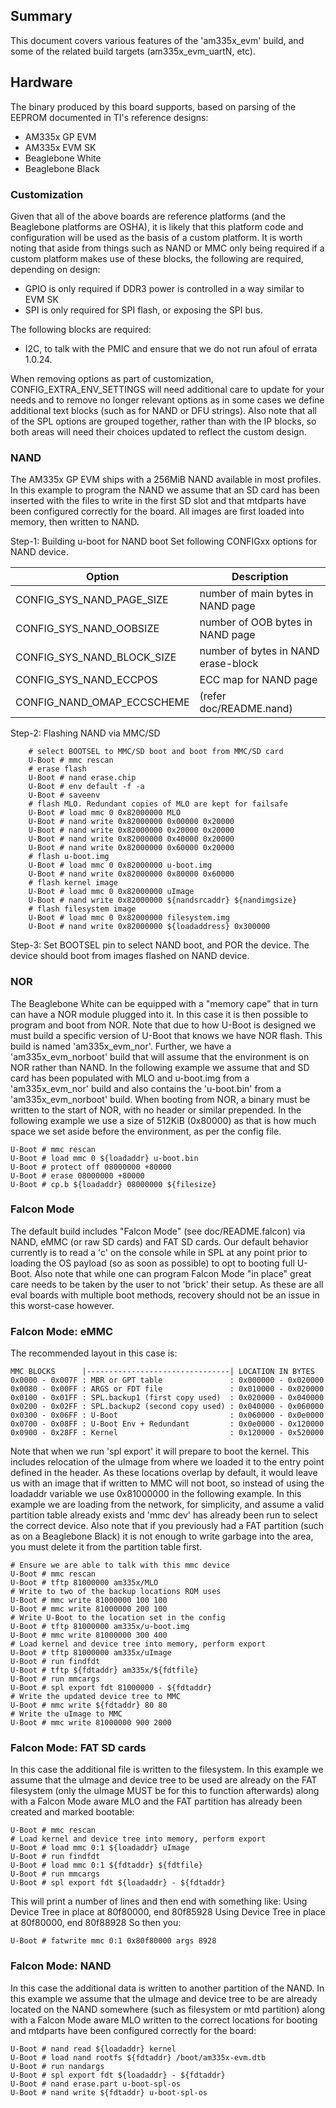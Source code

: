 ## Summary

This document covers various features of the 'am335x_evm' build, and some of
the related build targets (am335x_evm_uartN, etc).

## Hardware

The binary produced by this board supports, based on parsing of the EEPROM
documented in TI's reference designs:
- AM335x GP EVM
- AM335x EVM SK
- Beaglebone White
- Beaglebone Black

### Customization

Given that all of the above boards are reference platforms (and the
Beaglebone platforms are OSHA), it is likely that this platform code and
configuration will be used as the basis of a custom platform.  It is
worth noting that aside from things such as NAND or MMC only being
required if a custom platform makes use of these blocks, the following
are required, depending on design:

- GPIO is only required if DDR3 power is controlled in a way similar to
  EVM SK
- SPI is only required for SPI flash, or exposing the SPI bus.

The following blocks are required:
- I2C, to talk with the PMIC and ensure that we do not run afoul of
  errata 1.0.24.

When removing options as part of customization,
CONFIG_EXTRA_ENV_SETTINGS will need additional care to update for your
needs and to remove no longer relevant options as in some cases we
define additional text blocks (such as for NAND or DFU strings).  Also
note that all of the SPL options are grouped together, rather than with
the IP blocks, so both areas will need their choices updated to reflect
the custom design.

### NAND

The AM335x GP EVM ships with a 256MiB NAND available in most profiles.  In
this example to program the NAND we assume that an SD card has been
inserted with the files to write in the first SD slot and that mtdparts
have been configured correctly for the board. All images are first loaded
into memory, then written to NAND.

Step-1: Building u-boot for NAND boot
	Set following CONFIGxx options for NAND device.

|                Option              |            Description                   |
|------------------------------------|------------------------------------------|
|	CONFIG_SYS_NAND_PAGE_SIZE    |	number of main bytes in NAND page       |
|	CONFIG_SYS_NAND_OOBSIZE	     |	number of OOB bytes in NAND page        |
|	CONFIG_SYS_NAND_BLOCK_SIZE   |	number of bytes in NAND erase-block     |
|	CONFIG_SYS_NAND_ECCPOS	     |	ECC map for NAND page                   |
|	CONFIG_NAND_OMAP_ECCSCHEME   |	(refer doc/README.nand)                 |


Step-2: Flashing NAND via MMC/SD
```
	# select BOOTSEL to MMC/SD boot and boot from MMC/SD card
	U-Boot # mmc rescan
	# erase flash
	U-Boot # nand erase.chip
	U-Boot # env default -f -a
	U-Boot # saveenv
	# flash MLO. Redundant copies of MLO are kept for failsafe
	U-Boot # load mmc 0 0x82000000 MLO
	U-Boot # nand write 0x82000000 0x00000 0x20000
	U-Boot # nand write 0x82000000 0x20000 0x20000
	U-Boot # nand write 0x82000000 0x40000 0x20000
	U-Boot # nand write 0x82000000 0x60000 0x20000
	# flash u-boot.img
	U-Boot # load mmc 0 0x82000000 u-boot.img
	U-Boot # nand write 0x82000000 0x80000 0x60000
	# flash kernel image
	U-Boot # load mmc 0 0x82000000 uImage
	U-Boot # nand write 0x82000000 ${nandsrcaddr} ${nandimgsize}
	# flash filesystem image
	U-Boot # load mmc 0 0x82000000 filesystem.img
	U-Boot # nand write 0x82000000 ${loadaddress} 0x300000
```
Step-3: Set BOOTSEL pin to select NAND boot, and POR the device.
	The device should boot from images flashed on NAND device.

### NOR

The Beaglebone White can be equipped with a "memory cape" that in turn can
have a NOR module plugged into it.  In this case it is then possible to
program and boot from NOR.  Note that due to how U-Boot is designed we
must build a specific version of U-Boot that knows we have NOR flash.  This
build is named 'am335x_evm_nor'.  Further, we have a 'am335x_evm_norboot'
build that will assume that the environment is on NOR rather than NAND.  In
the following example we assume that and SD card has been populated with
MLO and u-boot.img from a 'am335x_evm_nor' build and also contains the
'u-boot.bin' from a 'am335x_evm_norboot' build.  When booting from NOR, a
binary must be written to the start of NOR, with no header or similar
prepended.  In the following example we use a size of 512KiB (0x80000)
as that is how much space we set aside before the environment, as per
the config file.
```
U-Boot # mmc rescan
U-Boot # load mmc 0 ${loadaddr} u-boot.bin
U-Boot # protect off 08000000 +80000
U-Boot # erase 08000000 +80000
U-Boot # cp.b ${loadaddr} 08000000 ${filesize}
```
### Falcon Mode

The default build includes "Falcon Mode" (see doc/README.falcon) via NAND,
eMMC (or raw SD cards) and FAT SD cards.  Our default behavior currently is
to read a 'c' on the console while in SPL at any point prior to loading the
OS payload (so as soon as possible) to opt to booting full U-Boot.  Also
note that while one can program Falcon Mode "in place" great care needs to
be taken by the user to not 'brick' their setup.  As these are all eval
boards with multiple boot methods, recovery should not be an issue in this
worst-case however.

### Falcon Mode: eMMC

The recommended layout in this case is:
```
MMC BLOCKS      |--------------------------------| LOCATION IN BYTES
0x0000 - 0x007F : MBR or GPT table               : 0x000000 - 0x020000
0x0080 - 0x00FF : ARGS or FDT file               : 0x010000 - 0x020000
0x0100 - 0x01FF : SPL.backup1 (first copy used)  : 0x020000 - 0x040000
0x0200 - 0x02FF : SPL.backup2 (second copy used) : 0x040000 - 0x060000
0x0300 - 0x06FF : U-Boot                         : 0x060000 - 0x0e0000
0x0700 - 0x08FF : U-Boot Env + Redundant         : 0x0e0000 - 0x120000
0x0900 - 0x28FF : Kernel                         : 0x120000 - 0x520000
```
Note that when we run 'spl export' it will prepare to boot the kernel.
This includes relocation of the uImage from where we loaded it to the entry
point defined in the header.  As these locations overlap by default, it
would leave us with an image that if written to MMC will not boot, so
instead of using the loadaddr variable we use 0x81000000 in the following
example.  In this example we are loading from the network, for simplicity,
and assume a valid partition table already exists and 'mmc dev' has already
been run to select the correct device.  Also note that if you previously
had a FAT partition (such as on a Beaglebone Black) it is not enough to
write garbage into the area, you must delete it from the partition table
first.
```
# Ensure we are able to talk with this mmc device
U-Boot # mmc rescan
U-Boot # tftp 81000000 am335x/MLO
# Write to two of the backup locations ROM uses
U-Boot # mmc write 81000000 100 100
U-Boot # mmc write 81000000 200 100
# Write U-Boot to the location set in the config
U-Boot # tftp 81000000 am335x/u-boot.img
U-Boot # mmc write 81000000 300 400
# Load kernel and device tree into memory, perform export
U-Boot # tftp 81000000 am335x/uImage
U-Boot # run findfdt
U-Boot # tftp ${fdtaddr} am335x/${fdtfile}
U-Boot # run mmcargs
U-Boot # spl export fdt 81000000 - ${fdtaddr}
# Write the updated device tree to MMC
U-Boot # mmc write ${fdtaddr} 80 80
# Write the uImage to MMC
U-Boot # mmc write 81000000 900 2000
```
### Falcon Mode: FAT SD cards

In this case the additional file is written to the filesystem.  In this
example we assume that the uImage and device tree to be used are already on
the FAT filesystem (only the uImage MUST be for this to function
afterwards) along with a Falcon Mode aware MLO and the FAT partition has
already been created and marked bootable:
```
U-Boot # mmc rescan
# Load kernel and device tree into memory, perform export
U-Boot # load mmc 0:1 ${loadaddr} uImage
U-Boot # run findfdt
U-Boot # load mmc 0:1 ${fdtaddr} ${fdtfile}
U-Boot # run mmcargs
U-Boot # spl export fdt ${loadaddr} - ${fdtaddr}
```
This will print a number of lines and then end with something like:
   Using Device Tree in place at 80f80000, end 80f85928
   Using Device Tree in place at 80f80000, end 80f88928
So then you:

`U-Boot # fatwrite mmc 0:1 0x80f80000 args 8928`

### Falcon Mode: NAND

In this case the additional data is written to another partition of the
NAND.  In this example we assume that the uImage and device tree to be are
already located on the NAND somewhere (such as filesystem or mtd partition)
along with a Falcon Mode aware MLO written to the correct locations for
booting and mtdparts have been configured correctly for the board:
```
U-Boot # nand read ${loadaddr} kernel
U-Boot # load nand rootfs ${fdtaddr} /boot/am335x-evm.dtb
U-Boot # run nandargs
U-Boot # spl export fdt ${loadaddr} - ${fdtaddr}
U-Boot # nand erase.part u-boot-spl-os
U-Boot # nand write ${fdtaddr} u-boot-spl-os
```
